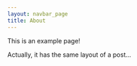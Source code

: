 ```yaml
---
layout: navbar_page
title: About
---
```


This is an example page!

Actually, it has the same layout of a post...

